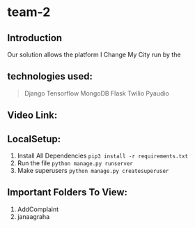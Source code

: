 # team-2

## Introduction

Our solution allows the platform I Change My City run by the 

## technologies used: 
> Django
> Tensorflow
> MongoDB
> Flask
> Twilio
> Pyaudio


## Video Link: 


## LocalSetup:

1. Install All Dependencies
  ``` pip3 install -r requirements.txt ```
2. Run the file
  ``` python manage.py runserver ```
3. Make superusers
  ```python manage.py createsuperuser```


## Important Folders To View:

1. AddComplaint
2. janaagraha
